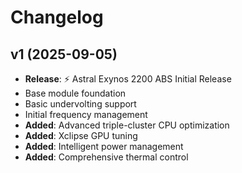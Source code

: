 # Changelog

## v1 (2025-09-05)
- **Release**: ⚡ Astral Exynos 2200 ABS Initial Release
- Base module foundation
- Basic undervolting support
- Initial frequency management
- **Added**: Advanced triple-cluster CPU optimization
- **Added**: Xclipse GPU tuning
- **Added**: Intelligent power management
- **Added**: Comprehensive thermal control
